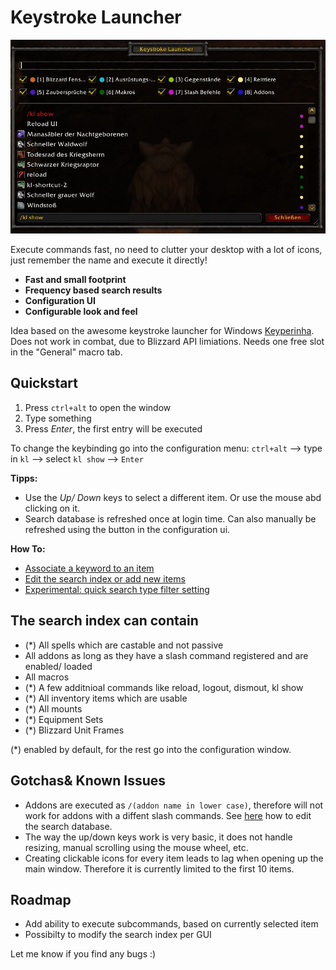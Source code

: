 # Keystroke Launcher

![logo](images/avatar.jpg)

Execute commands fast, no need to clutter your desktop with a lot of icons, just remember the name and execute it directly!

* **Fast and small footprint**
* **Frequency based search results**
* **Configuration UI**
* **Configurable look and feel**

Idea based on the awesome keystroke launcher for Windows [Keyperinha](http://keypirinha.com/). Does not work in combat, due to Blizzard API limiations. Needs one free slot in the "General" macro tab.

## Quickstart

1. Press `ctrl+alt` to open the window
2. Type something
3. Press *Enter*, the first entry will be executed

To change the keybinding go into the configuration menu: `ctrl+alt` --> type in `kl` --> select `kl show` --> `Enter`

**Tipps:**

* Use the *Up/ Down* keys to select a different item. Or use the mouse abd clicking on it.
* Search database is refreshed once at login time. Can also manually be refreshed using the button in the configuration ui.

**How To:**

* [Associate a keyword to an item](docs/assoc.md)
* [Edit the search index or add new items](docs/edit.md)
* [Experimental: quick search type filter setting](docs/quick.md)

## The search index can contain

* (*) All spells which are castable and not passive
* All addons as long as they have a slash command registered and are enabled/ loaded
* All macros
* (*) A few additnioal commands like reload, logout, dismout, kl show
* (*) All inventory items which are usable
* (*) All mounts
* (*) Equipment Sets
* (*) Blizzard Unit Frames

(*) enabled by default, for the rest go into the configuration window.

## Gotchas& Known Issues

* Addons are executed as `/(addon name in lower case)`, therefore will not work for addons with a diffent slash commands. See [here](docs/edit.md) how to edit the search database.
* The way the up/down keys work is very basic, it does not handle resizing, manual scrolling using the mouse wheel, etc.
* Creating clickable icons for every item leads to lag when opening up the main window. Therefore it is currently limited to the first 10 items.

## Roadmap

* Add ability to execute subcommands, based on currently selected item
* Possibilty to modify the search index per GUI

Let me know if you find any bugs :)

